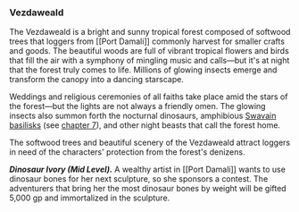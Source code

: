 ### Vezdaweald

The Vezdaweald is a bright and sunny tropical forest composed of softwood trees that loggers from [[Port Damali]] commonly harvest for smaller crafts and goods. The beautiful woods are full of vibrant tropical flowers and birds that fill the air with a symphony of mingling music and calls—but it's at night that the forest truly comes to life. Millions of glowing insects emerge and transform the canopy into a dancing starscape.

Weddings and religious ceremonies of all faiths take place amid the stars of the forest—but the lights are not always a friendly omen. The glowing insects also summon forth the nocturnal dinosaurs, amphibious [Swavain basilisks](https://www.dndbeyond.com/monsters/swavain-basilisk) (see [chapter 7](https://www.dndbeyond.com/sources/egtw/[[wildemount]]-bestiary#SwavainBasilisk "chapter 7")), and other night beasts that call the forest home.

The softwood trees and beautiful scenery of the Vezdaweald attract loggers in need of the characters' protection from the forest's denizens.

_**Dinosaur Ivory (Mid Level).**_ A wealthy artist in [[Port Damali]] wants to use dinosaur bones for her next sculpture, so she sponsors a contest. The adventurers that bring her the most dinosaur bones by weight will be gifted 5,000 gp and immortalized in the sculpture.